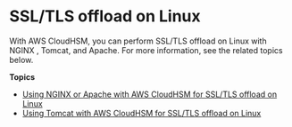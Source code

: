 # SSL/TLS offload on Linux<a name="ssl-offload-linux"></a>

With AWS CloudHSM, you can perform SSL/TLS offload on Linux with NGINX , Tomcat, and Apache\. For more information, see the related topics below\.

**Topics**
+ [Using NGINX or Apache with AWS CloudHSM for SSL/TLS offload on Linux](third-offload-linux-openssl.md)
+ [Using Tomcat with AWS CloudHSM for SSL/TLS offload on Linux](third-offload-linux-jsse.md)